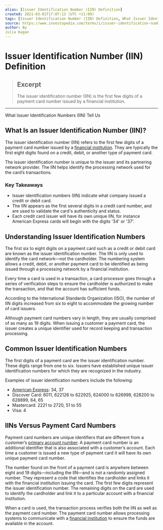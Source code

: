 ```yaml
---
alias: [Issuer Identification Number (IIN) Definition]
created: 2021-03-01T17:07:13 (UTC +11:00)
tags: [Issuer Identification Number (IIN) Definition, What Issuer Identification Numbers (IIN) Tell Us]
source: https://www.investopedia.com/terms/i/issuer-identification-number-iin.asp
author: By
Julia Kagan
---
```


# Issuer Identification Number (IIN) Definition

> ## Excerpt
> The issuer identification number (IIN) is the first few digits of a payment card number issued by a financial institution.

---

What Issuer Identification Numbers (IIN) Tell Us
## What Is an Issuer Identification Number (IIN)?

The issuer identification number (IIN) refers to the first few digits of a payment card number issued by a [financial institution](https://www.investopedia.com/terms/f/financialinstitution.asp). They are typically the first eight digits found on a credit, debit, or another type of payment card.

The issuer identification number is unique to the issuer and its partnering network provider. The IIN helps identify the processing network used for the card’s transactions.

### Key Takeaways

-   Issuer identification numbers (IIN) indicate what company issued a credit or debit card.
-   The IIN appears as the first several digits in a credit card number, and are used to validate the card's authenticity and status.
-   Each credit card issuer will have its own unique IIN, for instance American Express cards will begin with the digits '34' or '37'.

## Understanding Issuer Identification Numbers

The first six to eight digits on a payment card such as a credit or debit card are known as the issuer identification number. The IIN is only used to identify the card network—not the cardholder. The numbering system allows a credit, debit, or another payment card to be identified as being issued through a processing network by a financial institution.

Every time a card is used in a transaction, a card processor goes through a series of verification steps to ensure the cardholder is authorized to make the transaction, and that the account has sufficient funds.

According to the International Standards Organization (ISO), the number of IIN digits increased from six to eight to accommodate the growing number of card issuers.

Although payment card numbers vary in length, they are usually comprised of as many as 19 digits. When issuing a customer a payment card, the issuer creates a unique identifier used for record keeping and transaction processing.

## Common Issuer Identification Numbers

The first digits of a payment card are the issuer identification number. These digits range from one to six. Issuers have established unique issuer identification numbers for which they are recognized in the industry.

Examples of issuer identification numbers include the following:

-   [American Express](https://www.investopedia.com/terms/a/american-express-card.asp): 34, 37
-   Discover Card: 6011, 622126 to 622925, 624000 to 626999, 628200 to 628899, 64, 65
-   Mastercard: 2221 to 2720, 51 to 55
-   Visa: 4

## IINs Versus Payment Card Numbers

Payment card numbers are unique identifiers that are different from a customer’s [primary account number](https://www.investopedia.com/terms/p/primary-account-number-pan.asp). A payment card number is an additional identifier that is also associated with a customer’s account. Each time a customer is issued a new type of payment card it will have its own unique payment card number.

The number found on the front of a payment card is anywhere between eight and 19 digits—including the IIN—and is not a randomly assigned number. They represent a code that identifies the cardholder and links it with the financial institution issuing the card. The first few digits represent the issuer identification number. The remaining digits on the card are used to identify the cardholder and link it to a particular account with a financial institution.

When a card is used, the transaction process verifies both the IIN as well as the payment card number. The payment card number allows processing systems to communicate with a [financial institution](https://www.investopedia.com/terms/f/financialinstitution.asp) to ensure the funds are available in the account.
